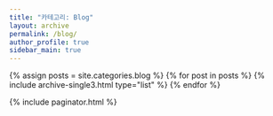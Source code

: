 ```yaml
---
title: "카테고리: Blog"
layout: archive
permalink: /blog/
author_profile: true
sidebar_main: true
---
```


<div class="grid__wrapper">
    {% assign posts = site.categories.blog %}
    {% for post in posts %}
        {% include archive-single3.html type="list" %}
    {% endfor %}
</div>

{% include paginator.html %}
